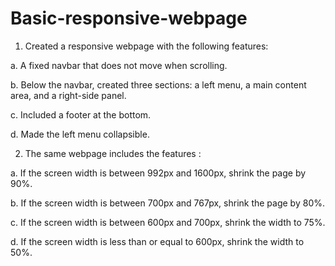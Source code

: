 # Basic-responsive-webpage

1. Created a responsive webpage with the following features:
   
a. A fixed navbar that does not move when scrolling.

b. Below the navbar, created three sections: a left menu, a main content area, and a right-side panel.

c. Included a footer at the bottom.

d. Made the left menu collapsible.

2. The same webpage includes the features :
   
a. If the screen width is between 992px and 1600px, shrink the page by 90%.

b. If the screen width is between 700px and 767px, shrink the page by 80%.

c. If the screen width is between 600px and 700px, shrink the width to 75%.

d. If the screen width is less than or equal to 600px, shrink the width to 50%.
